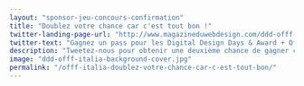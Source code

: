 ```yaml
---
layout: "sponsor-jeu-concours-confirmation"
title: "Doublez votre chance car c'est tout bon !"
twitter-landing-page-url: "http://www.magazineduwebdesign.com/ddd-offf-italia/"
twitter-text: "Gagnez un pass pour les Digital Design Days & Award + Offf Italia grâce au @MagDuWebdesign #DDD2016 "
description: "Tweetez-nous pour obtenir une deuxième chance de gagner car votre adresse email est validée."
image: "ddd-offf-italia-background-cover.jpg"
permalink: "/offf-italia-doublez-votre-chance-car-c-est-tout-bon/"
---
```

